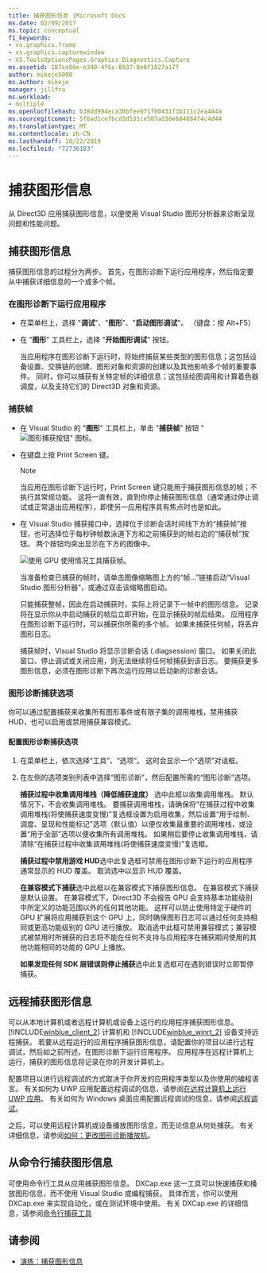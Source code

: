 ```yaml
---
title: 捕获图形信息 |Microsoft Docs
ms.date: 02/09/2017
ms.topic: conceptual
f1_keywords:
- vs.graphics.frame
- vs.graphics.capturewindow
- VS.ToolsOptionsPages.Graphics_Diagnostics.Capture
ms.assetid: 187ce86e-e340-4f6c-8937-8e8f1027a17f
author: mikejo5000
ms.author: mikejo
manager: jillfra
ms.workload:
- multiple
ms.openlocfilehash: b38dd994eca30bfee071f00431f3b111c2ea444a
ms.sourcegitcommit: 5f6ad1cefbcd3d531ce587ad30e684684f4c4d44
ms.translationtype: MT
ms.contentlocale: zh-CN
ms.lasthandoff: 10/22/2019
ms.locfileid: "72736183"
---
```

# <a name="capturing-graphics-information"></a>捕获图形信息
从 Direct3D 应用捕获图形信息，以便使用 Visual Studio 图形分析器来诊断呈现问题和性能问题。

## <a name="capturing-graphics-information"></a>捕获图形信息
 捕获图形信息的过程分为两步。 首先，在图形诊断下运行应用程序，然后指定要从中捕获详细信息的一个或多个帧。

### <a name="to-run-your-app-under-graphics-diagnostics"></a>在图形诊断下运行应用程序

- 在菜单栏上，选择 "**调试**"、"**图形**"、"**启动图形调试**"。 （键盘：按 Alt+F5）

- 在 "**图形**" 工具栏上，选择 "**开始图形调试**" 按钮。

  当应用程序在图形诊断下运行时，将始终捕获某些类型的图形信息；这包括设备设置、交换链的创建、图形对象和资源的创建以及其他影响多个帧的重要事件。 同时，你可以捕获有关特定帧的详细信息；这包括绘图调用和计算着色器调度，以及支持它们的 Direct3D 对象和资源。

### <a name="to-capture-a-frame"></a>捕获帧

- 在 Visual Studio 的 "**图形**" 工具栏上，单击 "**捕获帧**" 按钮 "![图形捕获按钮" 图标](media/debuggingdirectxgraphics.png "DebuggingDirectXGraphics")。

- 在键盘上按 Print Screen 键。

  > [!NOTE]
  > 当应用在图形诊断下运行时，Print Screen 键只能用于捕获图形信息的帧；不执行其常规功能。 这将一直有效，直到你停止捕获图形信息（通常通过停止调试或正常退出应用程序），即使另一应用程序具有焦点时也是如此。

- 在 Visual Studio 捕获接口中，选择位于诊断会话时间线下方的“捕获帧”按钮，也可选择位于每秒钟帧数泳道下方和之前捕获到的帧右边的“捕获帧”按钮。 两个按钮均突出显示在下方的图像中。

   ![使用 GPU 使用情况工具捕获帧。](media/pix_gpu_usage_tool_capture_frame.png)

   当准备检查已捕获的帧时，请单击图像缩略图上方的“帧...”链接启动“Visual Studio 图形分析器”，或通过双击该缩略图启动。

  只能捕获整帧，因此在启动捕获时，实际上将记录下一帧中的图形信息。 记录将在显示你从中启动捕获的帧后立即开始，在显示捕获的帧后结束。 应用程序在图形诊断下运行时，可以捕获你所需的多个帧。 如果未捕获任何帧，将丢弃图形日志。

  捕获帧时，Visual Studio 将显示诊断会话 (.diagsession) 窗口。 如果关闭此窗口、停止调试或关闭应用，则无法继续将任何帧捕获到该日志。 要捕获更多图形信息，必须在图形诊断下再次运行应用以启动新的诊断会话。

### <a name="graphics-diagnostics-capture-options"></a>图形诊断捕获选项
 你可以通过配置捕获来收集所有图形事件或有限子集的调用堆栈，禁用捕获 HUD，也可以启用或禁用捕获兼容模式。

#### <a name="to-configure-graphics-diagnostics-capture-options"></a>配置图形诊断捕获选项

1. 在菜单栏上，依次选择“工具”、“选项”。 这时会显示一个“选项”对话框。

2. 在左侧的选项类别列表中选择“图形诊断”，然后配置所需的“图形诊断”选项。

     **捕获过程中收集调用堆栈（降低捕获速度）** 选中此框以收集调用堆栈。 默认情况下，不会收集调用堆栈。 要捕获调用堆栈，请确保将“在捕获过程中收集调用堆栈(将使捕获速度变慢)”复选框设置为启用收集，然后设置“用于绘制、调度、呈现和性能标记”选项（默认值）以便仅收集最重要的调用堆栈，或设置“用于全部”选项以便收集所有调用堆栈。 如果稍后要停止收集调用堆栈，请清除“在捕获过程中收集调用堆栈(将使捕获速度变慢)”复选框。

     **捕获过程中禁用游戏 HUD**选中此复选框可禁用在图形诊断下运行的应用程序通常显示的 HUD 覆盖。 取消选中以显示 HUD 覆盖。

     **在兼容模式下捕获**选中此框以在兼容模式下捕获图形信息。 在兼容模式下捕获是默认设置。 在兼容模式下，Direct3D 不会报告 GPU 会支持基本功能级别中所定义的功能范围以外的任何其他功能。 这样可以防止使用特定于硬件的 GPU 扩展将应用捕获到这个 GPU 上，同时确保图形日志可以通过任何支持相同或更高功能级别的 GPU 进行播放。 取消选中此框可禁用兼容模式；兼容模式被禁用时所捕获的日志将不能在任何不支持与应用程序在捕获期间使用的其他功能相同的功能的 GPU 上播放。

     **如果发现任何 SDK 层错误则停止捕获**选中此复选框可在遇到错误时立即暂停捕获。

## <a name="capturing-graphics-information-remotely"></a>远程捕获图形信息
 可以从本地计算机或者远程计算机或设备上运行的应用程序捕获图形信息。 [!INCLUDE[winblue_client_2](../includes/winblue_client_2_md.md)] 计算机和 [!INCLUDE[winblue_winrt_2](../includes/winblue_winrt_2_md.md)] 设备支持远程捕获。 若要从远程运行的应用程序捕获图形信息，请配置你的项目以进行远程调试，然后如之前所述，在图形诊断下运行应用程序。 应用程序在远程计算机上运行，捕获的图形信息将记录在你的开发计算机上。

 配置项目以进行远程调试的方式取决于你开发的应用程序类型以及你使用的编程语言。 有关如何为 UWP 应用配置远程调试的信息，请参阅[在远程计算机上运行 UWP 应用](../run-windows-store-apps-on-a-remote-machine.md)。 有关如何为 Windows 桌面应用配置远程调试的信息，请参阅[远程调试](../remote-debugging.md)。

 之后，可以使用远程计算机或设备播放图形信息，而无论信息从何处捕获。 有关详细信息，请参阅[如何：更改图形诊断播放机](how-to-change-the-graphics-diagnostics-playback-machine.md)。

## <a name="capturing-graphics-information-from-the-command-line"></a>从命令行捕获图形信息
 可使用命令行工具从应用捕获图形信息。 DXCap.exe 这一工具可以快速捕获和播放图形信息，而不使用 Visual Studio 或编程捕获。 具体而言，你可以使用 DXCap.exe 来实现自动化，或在测试环境中使用。 有关 DXCap.exe 的详细信息，请参阅[命令行捕获工具](command-line-capture-tool.md)

## <a name="see-also"></a>请参阅
- [演练：捕获图形信息](walkthrough-capturing-graphics-information.md)